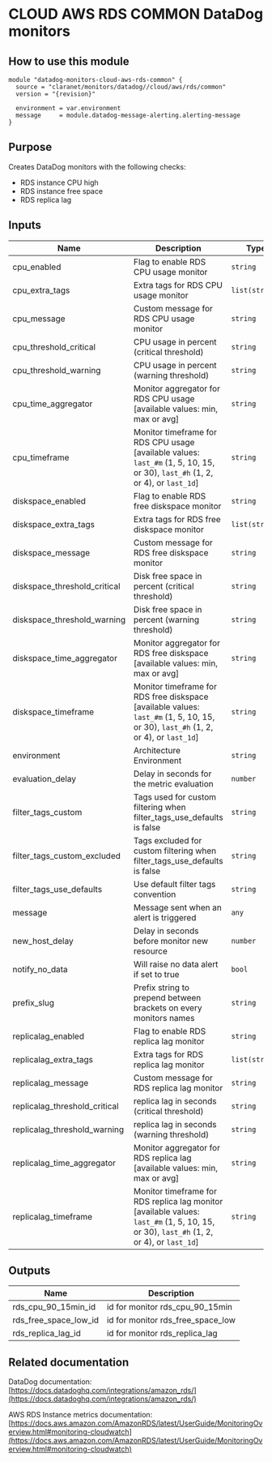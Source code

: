 # CLOUD AWS RDS COMMON DataDog monitors

## How to use this module

```
module "datadog-monitors-cloud-aws-rds-common" {
  source = "claranet/monitors/datadog//cloud/aws/rds/common"
  version = "{revision}"

  environment = var.environment
  message     = module.datadog-message-alerting.alerting-message
}

```

## Purpose

Creates DataDog monitors with the following checks:

- RDS instance CPU high
- RDS instance free space
- RDS replica lag

## Inputs

| Name | Description | Type | Default | Required |
|------|-------------|------|---------|:-----:|
| cpu\_enabled | Flag to enable RDS CPU usage monitor | `string` | `"true"` | no |
| cpu\_extra\_tags | Extra tags for RDS CPU usage monitor | `list(string)` | `[]` | no |
| cpu\_message | Custom message for RDS CPU usage monitor | `string` | `""` | no |
| cpu\_threshold\_critical | CPU usage in percent (critical threshold) | `string` | `"90"` | no |
| cpu\_threshold\_warning | CPU usage in percent (warning threshold) | `string` | `"80"` | no |
| cpu\_time\_aggregator | Monitor aggregator for RDS CPU usage [available values: min, max or avg] | `string` | `"min"` | no |
| cpu\_timeframe | Monitor timeframe for RDS CPU usage [available values: `last_#m` (1, 5, 10, 15, or 30), `last_#h` (1, 2, or 4), or `last_1d`] | `string` | `"last_15m"` | no |
| diskspace\_enabled | Flag to enable RDS free diskspace monitor | `string` | `"true"` | no |
| diskspace\_extra\_tags | Extra tags for RDS free diskspace monitor | `list(string)` | `[]` | no |
| diskspace\_message | Custom message for RDS free diskspace monitor | `string` | `""` | no |
| diskspace\_threshold\_critical | Disk free space in percent (critical threshold) | `string` | `"10"` | no |
| diskspace\_threshold\_warning | Disk free space in percent (warning threshold) | `string` | `"20"` | no |
| diskspace\_time\_aggregator | Monitor aggregator for RDS free diskspace [available values: min, max or avg] | `string` | `"min"` | no |
| diskspace\_timeframe | Monitor timeframe for RDS free diskspace [available values: `last_#m` (1, 5, 10, 15, or 30), `last_#h` (1, 2, or 4), or `last_1d`] | `string` | `"last_15m"` | no |
| environment | Architecture Environment | `string` | n/a | yes |
| evaluation\_delay | Delay in seconds for the metric evaluation | `number` | `900` | no |
| filter\_tags\_custom | Tags used for custom filtering when filter\_tags\_use\_defaults is false | `string` | `"*"` | no |
| filter\_tags\_custom\_excluded | Tags excluded for custom filtering when filter\_tags\_use\_defaults is false | `string` | `""` | no |
| filter\_tags\_use\_defaults | Use default filter tags convention | `string` | `"true"` | no |
| message | Message sent when an alert is triggered | `any` | n/a | yes |
| new\_host\_delay | Delay in seconds before monitor new resource | `number` | `300` | no |
| notify\_no\_data | Will raise no data alert if set to true | `bool` | `true` | no |
| prefix\_slug | Prefix string to prepend between brackets on every monitors names | `string` | `""` | no |
| replicalag\_enabled | Flag to enable RDS replica lag monitor | `string` | `"true"` | no |
| replicalag\_extra\_tags | Extra tags for RDS replica lag monitor | `list(string)` | `[]` | no |
| replicalag\_message | Custom message for RDS replica lag monitor | `string` | `""` | no |
| replicalag\_threshold\_critical | replica lag in seconds (critical threshold) | `string` | `"300"` | no |
| replicalag\_threshold\_warning | replica lag in seconds (warning threshold) | `string` | `"200"` | no |
| replicalag\_time\_aggregator | Monitor aggregator for RDS replica lag [available values: min, max or avg] | `string` | `"min"` | no |
| replicalag\_timeframe | Monitor timeframe for RDS replica lag monitor [available values: `last_#m` (1, 5, 10, 15, or 30), `last_#h` (1, 2, or 4), or `last_1d`] | `string` | `"last_5m"` | no |

## Outputs

| Name | Description |
|------|-------------|
| rds\_cpu\_90\_15min\_id | id for monitor rds\_cpu\_90\_15min |
| rds\_free\_space\_low\_id | id for monitor rds\_free\_space\_low |
| rds\_replica\_lag\_id | id for monitor rds\_replica\_lag |

## Related documentation

DataDog documentation: [https://docs.datadoghq.com/integrations/amazon_rds/](https://docs.datadoghq.com/integrations/amazon_rds/)

AWS RDS Instance metrics documentation: [https://docs.aws.amazon.com/AmazonRDS/latest/UserGuide/MonitoringOverview.html#monitoring-cloudwatch](https://docs.aws.amazon.com/AmazonRDS/latest/UserGuide/MonitoringOverview.html#monitoring-cloudwatch)

